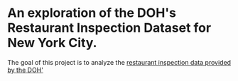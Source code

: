 # An exploration of the DOH's Restaurant Inspection Dataset for New York City. 
The goal of this project is to analyze the [restaurant inspection data provided by the DOH'](https://data.cityofnewyork.us/Health/DOHMH-New-York-City-Restaurant-Inspection-Results/43nn-pn8j)
